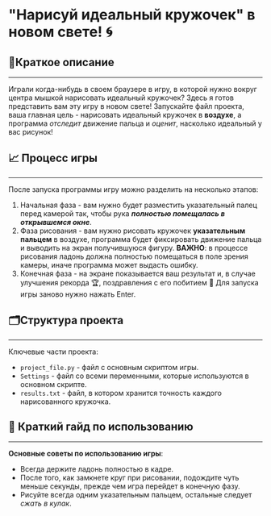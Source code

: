 # "Нарисуй идеальный кружочек" в новом свете! :cyclone:
## 📜Краткое описание
_____
Играли когда-нибудь в своем браузере в игру, в которой нужно вокруг центра мышкой нарисовать идеальный кружочек? 
Здесь я готов представить вам эту игру в новом свете! Запускайте файл проекта, ваша главная цель - нарисовать идеальный кружочек в __воздухе__, а программа 
_отследит_ движение пальца и _оценит_, насколько идеальный у вас рисунок!

## :chart_with_upwards_trend: Процесс игры
____
После запуска программы игру можно разделить на несколько этапов:
1. Начальная фаза - вам нужно будет разместить указательный палец перед камерой так, чтобы рука ___полностью помещалась в открывшемся окне___.
2. Фаза рисования - вам нужно рисовать кружочек __указательным пальцем__ в воздухе, программа будет фиксировать движение пальца и выводить на экран получившуюся фигуру. __ВАЖНО__: в процессе рисования ладонь должна полностью помещаться в поле зрения камеры, иначе программа может выдасть ошибку.
3. Конечная фаза - на экране показывается ваш результат и, в случае улучшения рекорда :trophy:, поздравления с его побитием :confetti_ball: Для запуска игры заново нужно нажать Enter.
## 🗂Структура проекта
____
Ключевые части проекта:
+ `project_file.py` - файл с основным скриптом игры.
+ `Settings` - файл со всеми переменными, которые используются в основном скрипте.
+ `results.txt` - файл, в котором хранится точность каждого нарисованного кружочка.


## :school_satchel: Краткий гайд по использованию
____
__Основные советы по использованию игры__:
+ Всегда держите ладонь полностью в кадре.
+ После того, как замкнете круг при рисовании, подождите чуть меньше секунды, прежде чем игра перейдет в конечную фазу.
+ Рисуйте всегда одним указательным пальцем, остальные следует _сжать в кулак_.
